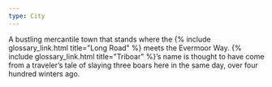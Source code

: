 ```yaml
---
type: City
---
```


A bustling mercantile town that stands where the {% include glossary_link.html title="Long Road" %} meets the Evermoor
Way. {% include glossary_link.html title="Triboar" %}’s name is thought to have come from a traveler’s tale of slaying
three boars here in the same day, over four hundred winters ago.
